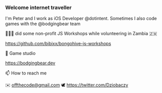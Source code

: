 ### Welcome internet traveller

I'm Peter and I work as iOS Developer @dotintent. Sometimes I also code games with the @bodgingbear team

👨🏻‍💻 did some non-profit JS Workshops while volunteering in Zambia 🇿🇲

https://github.com/bibixx/bongohive-js-workshops

👾 Game studio

https://bodgingbear.dev

📫 How to reach me

✉️ offthecode@gmail.com
🕊 https://twitter.com/Dziobaczy
